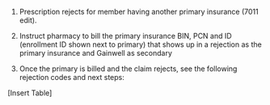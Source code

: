 1. Prescription rejects for member having another primary insurance (7011 edit). 

2. Instruct pharmacy to bill the primary insurance BIN, PCN and ID (enrollment ID shown next to primary) that shows up in a rejection as the primary insurance and Gainwell as secondary 

3. Once the primary is billed and the claim rejects, see the following rejection codes and next steps: 

[Insert Table]

